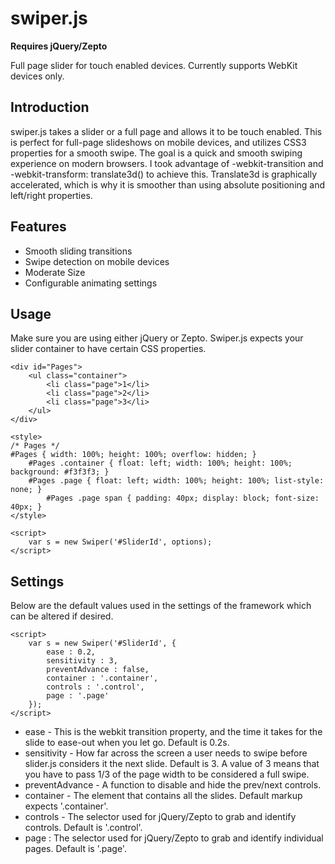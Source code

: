 swiper.js
=========

**Requires jQuery/Zepto**

Full page slider for touch enabled devices.  Currently supports WebKit devices only. 

## Introduction

swiper.js takes a slider or a full page and allows it to be touch enabled.  This is perfect for full-page slideshows on mobile devices, and utilizes CSS3 properties for a smooth swipe.  The goal is a quick and smooth swiping experience on modern browsers.  I took advantage of -webkit-transition and -webkit-transform: translate3d() to achieve this.  Translate3d is graphically accelerated, which is why it is smoother than using absolute positioning and left/right properties.

## Features

* Smooth sliding transitions
* Swipe detection on mobile devices
* Moderate Size
* Configurable animating settings

## Usage

Make sure you are using either jQuery or Zepto.  Swiper.js expects your slider container to have certain CSS properties.

	<div id="Pages">
		<ul class="container">
			<li class="page">1</li>
			<li class="page">2</li>
			<li class="page">3</li>
		</ul>
	</div>

	<style>
	/* Pages */
	#Pages { width: 100%; height: 100%; overflow: hidden; }
		#Pages .container { float: left; width: 100%; height: 100%; background: #f3f3f3; }
		#Pages .page { float: left; width: 100%; height: 100%; list-style: none; }
			#Pages .page span { padding: 40px; display: block; font-size: 40px; }
	</style>

	<script>
		var s = new Swiper('#SliderId', options);
	</script>

## Settings

Below are the default values used in the settings of the framework which can be altered if desired.

	<script>
		var s = new Swiper('#SliderId', {
			ease : 0.2,
			sensitivity : 3,
			preventAdvance : false,
			container : '.container',
			controls : '.control',
			page : '.page'
		});
	</script>

* ease - This is the webkit transition property, and the time it takes for the slide to ease-out when you let go.  Default is 0.2s.
* sensitivity - How far across the screen a user needs to swipe before slider.js considers it the next slide.  Default is 3.  A value of 3 means that you have to pass 1/3 of the page width to be considered a full swipe.
* preventAdvance - A function to disable and hide the prev/next controls. 
* container - The element that contains all the slides.  Default markup expects '.container'.
* controls - The selector used for jQuery/Zepto to grab and identify controls.  Default is '.control'.
* page : The selector used for jQuery/Zepto to grab and identify individual pages.  Default is '.page'.